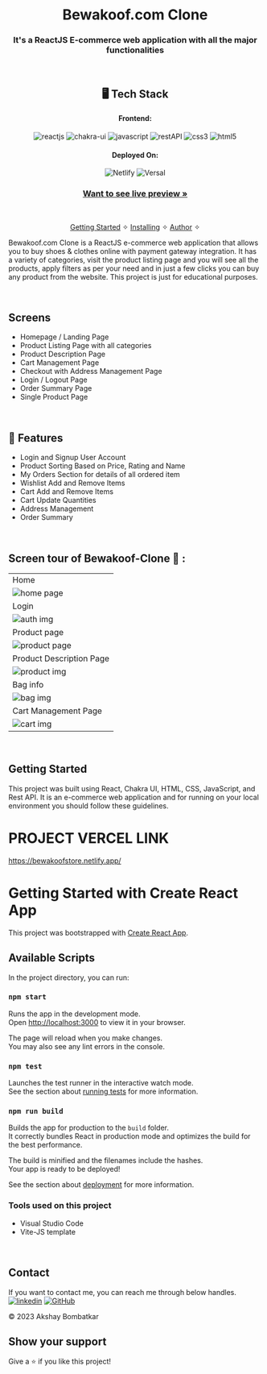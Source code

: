 
<h1 align="center">Bewakoof.com Clone</h1>

<h3 align="center">It's a ReactJS E-commerce web application with all the major functionalities</h3>

<br />

<h2 align="center">🖥️ Tech Stack</h2>


<h4 align="center">Frontend:</h4>

<p align="center">
  <img src="https://img.shields.io/badge/React-20232A?style=for-the-badge&logo=react&logoColor=61DAFB" alt="reactjs" />
  <img src="https://img.shields.io/badge/Chakra%20UI-3bc7bd?style=for-the-badge&logo=chakraui&logoColor=white" alt="chakra-ui" />
  <img src="https://img.shields.io/badge/JavaScript-323330?style=for-the-badge&logo=javascript&logoColor=F7DF1E" alt="javascript" />
  <img src="https://img.shields.io/badge/Rest_API-02303A?style=for-the-badge&logo=react-router&logoColor=white" alt="restAPI" />
  <img src="https://img.shields.io/badge/CSS3-1572B6?style=for-the-badge&logo=css3&logoColor=white" alt="css3" />
  <img src="https://img.shields.io/badge/HTML5-E34F26?style=for-the-badge&logo=html5&logoColor=white" alt="html5" />
</p>


<h4 align="center">Deployed On:</h4>

<p align="center">
  <img src="https://img.shields.io/badge/Netlify-00C7B7?style=for-the-badge&logo=netlify&logoColor=white" alt="Netlify" />
  <img src="https://img.shields.io/badge/vercel-430098?style=for-the-badge&logo=vercel&logoColor=white" alt="Versal" />
</p>



<h3 align="center"><a href="https://bewakoofstore.netlify.app/"><strong>Want to see live preview »</strong></a></h3>



<br />

<p align="center">
  <a href="#Getting-Started">Getting Started</a> &#10023; 
  <a href="#Install">Installing</a> &#10023;
  <a href="#Contact">Author</a> &#10023;
</p>


Bewakoof.com Clone is a ReactJS e-commerce web application that allows you to buy shoes & clothes online with payment gateway integration. It has a variety of categories, visit the product listing page and you will see all the products, apply filters as per your need and in just a few clicks you can buy any product from the website. This project is just for educational purposes.




<br />

## Screens 
- Homepage / Landing Page
- Product Listing Page with all categories
- Product Description Page
- Cart Management Page
- Checkout with Address Management Page
- Login / Logout Page
- Order Summary Page
- Single Product Page


<br />


## 🚀 Features
- Login and Signup User Account
- Product Sorting Based on Price, Rating and Name
- My Orders Section for details of all ordered item
- Wishlist Add and Remove Items
- Cart Add and Remove Items 
- Cart Update Quantities 
- Address Management
- Order Summary

<br />

## Screen tour of Bewakoof-Clone 🙈 :




<table>
  <Td>
    Home
  </Td>
  
  <tr>
    <td><img src="https://res.cloudinary.com/ddjink5zz/image/upload/v1728918513/Screenshot_866_ehsgvr.png"  alt="home page" /></td>
  </tr>
  
  <td>
    Login
  </td>
  <tr>
  <td><img src="https://res.cloudinary.com/ddjink5zz/image/upload/v1728918620/Screenshot_867_rklbq8.png"  alt="auth img" /></td>
  </tr>
  
  <td>
    Product page
  </td>
  <tr>
   <td><img src="https://res.cloudinary.com/ddjink5zz/image/upload/v1728917051/Screenshot_862_yi4hho.png"  alt="product page" /></td>
  </tr>

  <td>
    Product Description Page
  </td>
  <tr>
   <td><img src="https://res.cloudinary.com/ddjink5zz/image/upload/v1728917873/Screenshot_863_wwz508.png"  alt="product img" /></td>
  </tr>

   <td>
   Bag info
  </td>
  <tr>
   <td><img src="https://res.cloudinary.com/ddjink5zz/image/upload/v1728918045/Screenshot_864_q9ocsl.png"  alt="bag img" /></td>
  </tr>

  <td>
   Cart Management Page
  </td>
  <tr>
   <td><img src="https://res.cloudinary.com/ddjink5zz/image/upload/v1728918233/Screenshot_865_dkjfbn.png"  alt="cart img" /></td>
  </tr>
  
  
  
  

</table>

<br />



## Getting Started

This project was built using React, Chakra UI, HTML, CSS, JavaScript, and Rest API. It is an e-commerce web application and for running on your local environment you should follow these guidelines.


# PROJECT VERCEL LINK
https://bewakoofstore.netlify.app/

# Getting Started with Create React App

This project was bootstrapped with [Create React App](https://github.com/facebook/create-react-app).

## Available Scripts

In the project directory, you can run:

### `npm start`

Runs the app in the development mode.\
Open [http://localhost:3000](http://localhost:3000) to view it in your browser.

The page will reload when you make changes.\
You may also see any lint errors in the console.

### `npm test`

Launches the test runner in the interactive watch mode.\
See the section about [running tests](https://facebook.github.io/create-react-app/docs/running-tests) for more information.

### `npm run build`

Builds the app for production to the `build` folder.\
It correctly bundles React in production mode and optimizes the build for the best performance.

The build is minified and the filenames include the hashes.\
Your app is ready to be deployed!

See the section about [deployment](https://facebook.github.io/create-react-app/docs/deployment) for more information.


### Tools used on this project

- Visual Studio Code
- Vite-JS template

<br />



## Contact

If you want to contact me, you can reach me through below handles. <br />
[![linkedin](https://img.shields.io/badge/Akshay_Bombatkar-0077B5?style=for-the-badge&logo=linkedin&logoColor=white)](www.linkedin.com/in/akshayb-profile)
[![GitHub](https://img.shields.io/badge/Akshay_Bombatkar-20232A?style=for-the-badge&logo=Github&logoColor=white)](https://github.com/bakshay96)



© 2023 Akshay Bombatkar



## Show your support

Give a ⭐️ if you like this project!


